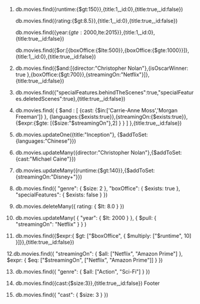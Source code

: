 1. db.movies.find({runtime:{$gt:150}},{title:1,_id:0},{title:true,_id:false})

   db.movies.find({rating:{$gt:8.5}},{title:1,_id:0},{title:true,_id:false})

   db.movies.find({year:{$gte:2000,$lte:2015}},{title:1,_id:0},{title:true,_id:false})

   db.movies.find({$or:[{boxOffice:{$lte:500}},{boxOffice:{$gte:1000}}]},{title:1,_id:0},{title:true,_id:false})

2. db.movies.find({$and:[{director:"Christopher Nolan"},{isOscarWinner: true },{boxOffice:{$gt:700}},{streamingOn:"Netflix"}]},{title:true,_id:false})

3. db.movies.find({"specialFeatures.behindTheScenes":true,"specialFeatures.deletedScenes":true},{title:true,_id:false})

4. db.movies.find( { $and : [ {cast: {$in:['Carrie-Anne Moss','Morgan Freeman']} }, {languages:{$exists:true}},{streamingOn:{$exists:true}}, {$expr:{$gte: [{$size:"$streamingOn"},2] } } ] },{title:true,_id:false})

5. db.movies.updateOne({title:"Inception"}, {$addToSet:{languages:"Chinese"}})

6. db.movies.updateMany({director:"Christopher Nolan"},{$addToSet:{cast:"Michael Caine"}})

7. db.movies.updateMany({runtime:{$gt:140}},{$addToSet:{streamingOn:"Disney+"}})

8. db.movies.find({
    "genre": { $size: 2 },
    "boxOffice": { $exists: true },
    "specialFeatures": { $exists: false }
})


9. db.movies.deleteMany({ rating: { $lt: 8.0 } })

10. db.movies.updateMany(
    { "year": { $lt: 2000 } },
    { $pull: { "streamingOn": "Netflix" } }
)


11. db.movies.find({$expr:{ $gt: ["$boxOffice", { $multiply: ["$runtime", 10] }]}},{title:true,_id:false})

12.db.movies.find({
    "streamingOn": { $all: ["Netflix", "Amazon Prime"] },
    $expr: { $eq: ["$streamingOn", ["Netflix", "Amazon Prime"]] }
})


13. db.movies.find({
    "genre": { $all: ["Action", "Sci-Fi"] }
})


14. db.movies.find({cast:{$size:3}},{title:true,_id:false})
Footer


15. db.movies.find({
    "cast": { $size: 3 }
})